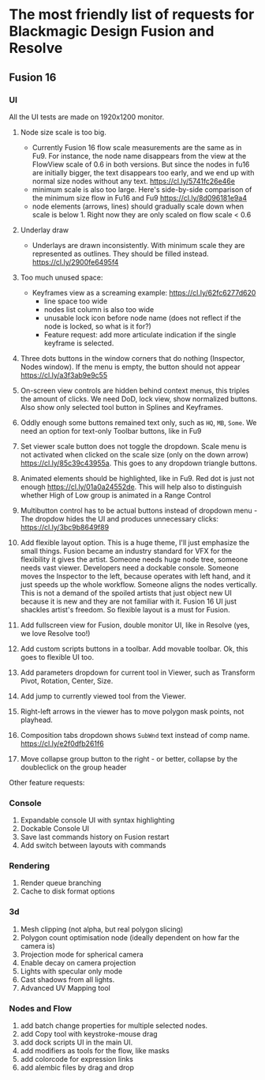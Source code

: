 # The most friendly list of requests for Blackmagic Design Fusion and Resolve
## Fusion 16
### UI
All the UI tests are made on 1920x1200 monitor.

1. Node size scale is too big.
    - Currently Fusion 16 flow scale measurements are the same as in Fu9. For instance, the node name disappears from the view at the FlowView scale of 0.6 in both versions. But since the nodes in fu16 are initially bigger, the text disappears too early, and we end up with normal size nodes without any text. https://cl.ly/5741fc26e46e
    - minimum scale is also too large. Here's side-by-side comparison of the minimum size flow in Fu16 and Fu9 https://cl.ly/8d096181e9a4
    - node elements (arrows, lines) should gradually scale down when scale is below 1. Right now they are only scaled on flow scale < 0.6 

2. Underlay draw
    - Underlays are drawn inconsistently. With minimum scale they are represented as outlines. They should be filled instead. https://cl.ly/2900fe6495f4

3. Too much unused space:
    - Keyframes view as a screaming example:
    https://cl.ly/62fc6277d620
        * line space too wide 
        * nodes list column is also too wide
        * unusable lock icon before node name (does not reflect if the node is locked, so what is it for?)
        * Feature request: add more articulate indication if the single keyframe is selected.

4. Three dots buttons in the window corners that do nothing (Inspector, Nodes window). If the menu is empty, the button should not appear https://cl.ly/a3f3ab9e9c55

5. On-screen view controls are hidden behind context menus, this triples the amount of clicks. We need DoD, lock view, show normalized buttons. Also show only selected tool button in Splines and Keyframes.

6. Oddly enough some buttons remained text only, such as `HQ`, `MB`, `Some`. We need an option for text-only Toolbar buttons, like in Fu9

7. Set viewer scale button does not toggle the dropdown. Scale menu is not activated when clicked on the scale size (only on the down arrow) https://cl.ly/85c39c43955a. This goes to any dropdown triangle buttons.

8. Animated elements should be highlighted, like in Fu9. Red dot is just not enough https://cl.ly/01a0a24552de. This will help also to distinguish whether High of Low group is animated in a Range Control

9. Multibutton control has to be actual buttons instead of dropdown menu - The dropdow hides the UI and produces unnecessary clicks: https://cl.ly/3bc9b8649f89

10. Add flexible layout option. This is a huge theme, I'll just emphasize the small things. Fusion became an industry standard for VFX for the flexibility it gives the artist. Someone needs huge node tree, someone needs vast viewer. Developers need a dockable console. Someone moves the Inspector to the left, because operates with left hand, and it just speeds up the whole workflow. Someone aligns the nodes vertically. This is not a demand of the spoiled artists that just object new UI because it is new and they are not familiar with it. Fusion 16 UI just shackles artist's freedom. So flexible layout is a must for Fusion.

11. Add fullscreen view for Fusion, double monitor UI, like in Resolve (yes, we love Resolve too!)

12. Add custom scripts buttons in a toolbar. Add movable toolbar. Ok, this goes to flexible UI too.

13. Add parameters dropdown for current tool in Viewer, such as Transform Pivot, Rotation, Center, Size.

14. Add jump to currently viewed tool from the Viewer.

15. Right-left arrows in the viewer has to move polygon mask points, not playhead.  

16. Composition tabs dropdown shows `SubWnd` text instead of comp name. https://cl.ly/e2f0dfb261f6

17. Move collapse group button to the right - or better, collapse by the doubleclick on the group header



Other feature requests:

### Console
1. Expandable console UI with syntax highlighting
2. Dockable Console UI
3. Save last commands history on Fusion restart
4. Add switch between layouts with commands

### Rendering
1. Render queue branching
2. Cache to disk format options

### 3d
1. Mesh clipping (not alpha, but real polygon slicing)
2. Polygon count optimisation node (ideally dependent on how far the camera is)
3. Projection mode for spherical camera
4. Enable decay on camera projection
5. Lights with specular only mode
6. Cast shadows from all lights.
7. Advanced UV Mapping tool

### Nodes and Flow
1. add batch change properties for multiple selected nodes.
2. add Copy tool with keystroke-mouse drag
3. add dock scripts UI in the main UI.
4. add modifiers as tools for the flow, like masks
5. add colorcode for expression links
6. add alembic files by drag and drop

